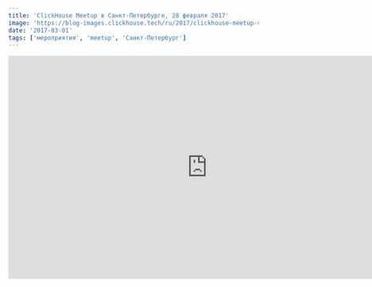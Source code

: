 ```yaml
---
title: 'ClickHouse Meetup в Санкт-Петербурге, 28 февраля 2017'
image: 'https://blog-images.clickhouse.tech/ru/2017/clickhouse-meetup-v-sankt-peterburge-28-fevralya-2017/main.jpg'
date: '2017-03-01'
tags: ['мероприятия', 'meetup', 'Санкт-Петербург']
---
```


<iframe class="d-block mx-auto" width="800" height="450" src="https://www.youtube.com/embed/CVrwp4Zoex4" frameborder="0" allow="accelerometer; autoplay; encrypted-media; gyroscope; picture-in-picture" allowfullscreen></iframe>
